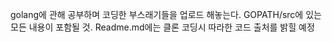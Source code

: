 golang에 관해 공부하며 코딩한 부스래기들을 업로드 해놓는다. GOPATH/src에 있는 모든 내용이 포함될 것. Readme.md에는 클론 코딩시 따라한 코드 출처를 밝힐 예정

